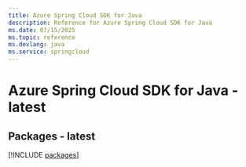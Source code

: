 ```yaml
---
title: Azure Spring Cloud SDK for Java
description: Reference for Azure Spring Cloud SDK for Java
ms.date: 07/15/2025
ms.topic: reference
ms.devlang: java
ms.service: springcloud
---
```

# Azure Spring Cloud SDK for Java - latest
## Packages - latest
[!INCLUDE [packages](spring-cloud-index.md)]